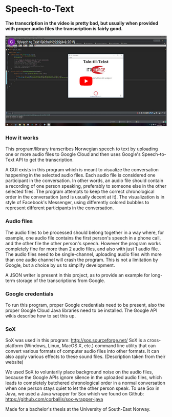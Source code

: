 # Speech-to-Text

**The transcription in the video is pretty bad, but usually when provided with proper audio files the transcription is fairly good.**

[![Youtube Video](https://github.com/techiew/Speech-to-Text/blob/master/thumbnail.png)](https://www.youtube.com/watch?v=DYBjBtlrQes&feature=youtu.be)

### How it works

This program/library transcribes Norwegian speech to text by uploading one or more audio files to Google Cloud and then uses Google's Speech-to-Text API to get the transcription. 

A GUI exists in this program which is meant to visualize the conversation happening in the selected audio files. Each audio file is considered one participant in the conversation. In other words, an audio file should contain a recording of one person speaking, preferably to someone else in the other selected files. The program attempts to keep the correct chronological order in the conversation (and is usually decent at it). The visualization is in style of Facebook's Messenger, using differently colored bubbles to represent different participants in the conversation.

### Audio files
The audio files to be processed should belong together in a way where, for example, one audio file contains the first person's speech in a phone call, and the other file the other person's speech. However the program works completely fine for more than 2 audio files, and also with just 1 audio file. The audio files need to be single-channel, uploading audio files with more than one audio channel will crash the program. This is not a limitation by Google, but a choice by us to simplify development.

A JSON writer is present in this project, as to provide an example for long-term storage of the transcriptions from Google.

### Google credentials
To run this program, proper Google credentials need to be present, also the proper Google Cloud Java libraries need to be installed. The Google API wikis describe how to set this up.

### SoX
SoX was used in this program: http://sox.sourceforge.net/
SoX is a cross-platform (Windows, Linux, MacOS X, etc.) command line utility that can convert various formats of computer audio files into other formats. It can also apply various effects to these sound files. (Description taken from their website)

We used SoX to voluntarily place background noise on the audio files, because the Google APIs ignore silence in the uploaded audio files, which leads to completely butchered chronological order in a normal conversation when one person stays quiet to let the other person speak. To use Sox in Java, we used a Java wrapper for Sox which we found on Github: https://github.com/corballis/sox-wrapper-java

Made for a bachelor's thesis at the University of South-East Norway.
